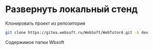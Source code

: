 # Развернуть локальный стенд

Клонировать проект из репозитория 
```bash
git clone https://gitea.websoft.ru/WebSoft/WebTutor4.git -b dev
```

Содержимое папки Wbsoft 